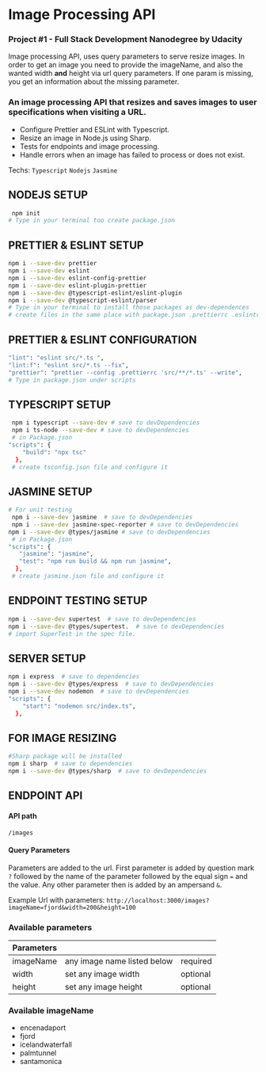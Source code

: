 # Image Processing API
### Project #1 - Full Stack Development Nanodegree by Udacity
Image processing API, uses query parameters to serve resize images.
In order to get an image you need to provide the imageName, and also the wanted width **and** height via url query parameters. 
If one param is missing, you get an information about the missing parameter.

### An image processing API that resizes and saves images to user specifications when visiting a URL.
  * Configure Prettier and ESLint with Typescript. 
  * Resize an image in Node.js using Sharp.
  * Tests for endpoints and image processing.
  * Handle errors when an image has failed to process or does not exist. 

Techs: `Typescript` `Nodejs` `Jasmine`


## NODEJS SETUP
```bash
 npm init
# Type in your terminal too create package.json
```
## PRETTIER & ESLINT SETUP
```bash
npm i --save-dev prettier
npm i --save-dev eslint
npm i --save-dev eslint-config-prettier
npm i --save-dev eslint-plugin-prettier
npm i --save-dev @typescript-eslint/eslint-plugin
npm i --save-dev @typescript-eslint/parser
# Type in your terminal to install those packages as dev-dependences
# create files in the same place with package.json .prettierrc .eslintrc.js
```
## PRETTIER & ESLINT CONFIGURATION
```bash
"lint": "eslint src/*.ts ",
"lint:f": "eslint src/*.ts --fix",
"prettier": "prettier --config .prettierrc 'src/**/*.ts' --write",
# Type in package.json under scripts
```

## TYPESCRIPT SETUP
```bash
 npm i typescript --save-dev # save to devDependencies
 npm i ts-node --save-dev # save to devDependencies
 # in Package.json 
"scripts": {
    "build": "npx tsc"
  },
 # create tsconfig.json file and configure it 
```

## JASMINE SETUP
```bash
# For unit testing 
 npm i --save-dev jasmine  # save to devDependencies
 npm i --save-dev jasmine-spec-reporter # save to devDependencies
npm i --save-dev @types/jasmine # save to devDependencies
 # in Package.json 
"scripts": {
   "jasmine": "jasmine",
   "test": "npm run build && npm run jasmine",
  },
 # create jasmine.json file and configure it 
```
## ENDPOINT TESTING SETUP
```bash
npm i --save-dev supertest  # save to devDependencies
npm i --save-dev @types/supertest.  # save to devDependencies
# import SuperTest in the spec file.
```

## SERVER SETUP
```bash
npm i express  # save to dependencies
npm i --save-dev @types/express  # save to devDependencies
npm i --save-dev nodemon  # save to devDependencies
"scripts": {
    "start": "nodemon src/index.ts",
  },
```
## FOR IMAGE RESIZING 
```bash
#Sharp package will be installed 
npm i sharp  # save to dependencies
npm i --save-dev @types/sharp  # save to devDependencies
```
## ENDPOINT API
#### API path
`/images`

#### Query Parameters
Parameters are added to the url. First parameter is added by question mark `?` followed by the name of the parameter followed by the equal sign `=` and the value.
Any other parameter then is added by an ampersand `&`.

Example Url with parameters:
`http://localhost:3000/images?imageName=fjord&width=200&height=100`

### Available parameters

| Parameters |  |  |
| ------------------ | ------------------ |  ------------------ |
| imageName | any image name listed below | required|
| width | set any image width | optional |
| height | set any image height | optional |

### Available imageName
- encenadaport
- fjord
- icelandwaterfall
- palmtunnel
- santamonica

